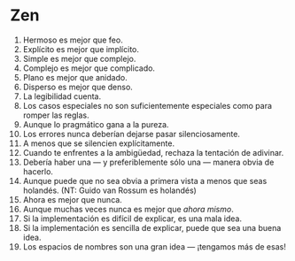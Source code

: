 Zen
===


1. Hermoso es mejor que feo.
3. Explícito es mejor que implícito.
4. Simple es mejor que complejo.
5. Complejo es mejor que complicado.
6. Plano es mejor que anidado.
7. Disperso es mejor que denso.
8. La legibilidad cuenta.
9. Los casos especiales no son suficientemente especiales como para romper las reglas.
10. Aunque lo pragmático gana a la pureza.
11. Los errores nunca deberían dejarse pasar silenciosamente.
12. A menos que se silencien explícitamente.
13. Cuando te enfrentes a la ambigüedad, rechaza la tentación de adivinar.
14. Debería haber una — y preferiblemente sólo una — manera obvia de hacerlo.
15. Aunque puede que no sea obvia a primera vista a menos que seas holandés. (NT: Guido van Rossum es holandés)
16. Ahora es mejor que nunca.
17. Aunque muchas veces nunca es mejor que *ahora mismo*.
18. Si la implementación es difícil de explicar, es una mala idea.
19. Si la implementación es sencilla de explicar, puede que sea una buena idea.
20. Los espacios de nombres son una gran idea — ¡tengamos más de esas!
